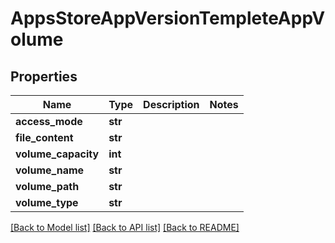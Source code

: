 # AppsStoreAppVersionTempleteAppVolume

## Properties
Name | Type | Description | Notes
------------ | ------------- | ------------- | -------------
**access_mode** | **str** |  | 
**file_content** | **str** |  | 
**volume_capacity** | **int** |  | 
**volume_name** | **str** |  | 
**volume_path** | **str** |  | 
**volume_type** | **str** |  | 

[[Back to Model list]](../README.md#documentation-for-models) [[Back to API list]](../README.md#documentation-for-api-endpoints) [[Back to README]](../README.md)


